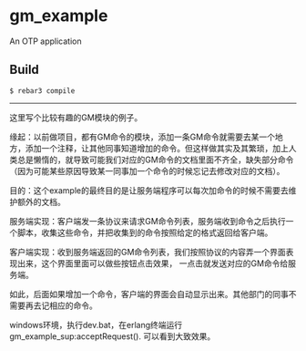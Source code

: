 gm_example
=====

An OTP application

Build
-----

    $ rebar3 compile

-----

这里写个比较有趣的GM模块的例子。

缘起：以前做项目，都有GM命令的模块，添加一条GM命令就需要去某一个地方，添加一个注释，让其他同事知道增加的命令。但这样做其实及其繁琐，加上人类总是懒惰的，就导致可能我们对应的GM命令的文档里面不齐全，缺失部分命令（因为可能某些原因导致某一同事加一个命令的时候忘记去修改对应的文档）。
	
目的：这个example的最终目的是让服务端程序可以每次加命令的时候不需要去维护额外的文档。
	
服务端实现：客户端发一条协议来请求GM命令列表，服务端收到命令之后执行一个脚本，收集这些命令，并把收集到的命令按照给定的格式返回给客户端。

客户端实现：收到服务端返回的GM命令列表，我们按照协议的内容弄一个界面表现出来，这个界面里面可以做些按钮点击效果，
一点击就发送对应的GM命令给服务端。

如此，后面如果增加一个命令，客户端的界面会自动显示出来。其他部门的同事不需要再去记相应的命令。

windows环境，执行dev.bat，在erlang终端运行 gm_example_sup:acceptRequest(). 可以看到大致效果。
